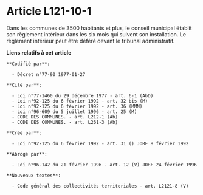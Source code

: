 # Article L121-10-1

Dans les communes de 3500 habitants et plus, le conseil municipal établit son règlement intérieur dans les six mois qui
suivent son installation. Le règlement intérieur peut être déféré devant le tribunal administratif.

**Liens relatifs à cet article**

	**Codifié par**:

	  - Décret n°77-90 1977-01-27

	**Cité par**:

	  - Loi n°77-1460 du 29 décembre 1977 - art. 6-1 (AbD)
	  - Loi n°92-125 du 6 février 1992 - art. 32 bis (M)
	  - Loi n°92-125 du 6 février 1992 - art. 36 (MMN)
	  - Loi n°96-609 du 5 juillet 1996 - art. 25 (M)
	  - CODE DES COMMUNES. - art. L212-1 (Ab)
	  - CODE DES COMMUNES. - art. L261-3 (Ab)

	**Créé par**:

	  - Loi n°92-125 du 6 février 1992 - art. 31 () JORF 8 février 1992

	**Abrogé par**:

	  - Loi n°96-142 du 21 février 1996 - art. 12 (V) JORF 24 février 1996

	**Nouveaux textes**:

	  - Code général des collectivités territoriales - art. L2121-8 (V)
